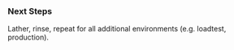 ### Next Steps

Lather, rinse, repeat for all additional environments (e.g. loadtest, production).

[//]: # (Links, please keep in alphabetical order)

[bolo]:              https://github.com/cloudfoundry-community/bolo-boshrelease
[cf-env]:            https://github.com/cloudfoundry-community/cf-env
[cfconsul]:          https://docs.cloudfoundry.org/concepts/architecture/#bbs-consul
[cfetcd]:            https://docs.cloudfoundry.org/concepts/architecture/#etcd
[DebugUnknownError]: http://www.starkandwayne.com/blog/debug-unknown-error-when-you-push-your-app-to-cf/
[DRY]:               https://en.wikipedia.org/wiki/Don%27t_repeat_yourself
[fly]:               https://concourse.ci/fly-cli.html
[genesis]:           https://github.com/starkandwayne/genesis
[infra-ips]:         https://github.com/starkandwayne/codex/blob/master/part3/network.md#global-infrastructure-ip-allocation
[jumpbox]:           https://github.com/starkandwayne/jumpbox
[logemongo]:         https://github.com/starkandwayne/logemongo
[netplan]:           https://github.com/starkandwayne/codex/blob/master/network.md
[ngrok-download]:    https://ngrok.com/download
[infra-ips]:         https://github.com/starkandwayne/codex/blob/master/part3/network.md#global-infrastructure-ip-allocation
[nxlog]:             https://github.com/hybris/nxlog-boshrelease
[orgs and spaces]:   https://docs.cloudfoundry.org/concepts/roles.html
[shield]:            https://github.com/starkandwayne/shield
[slither]:           http://slither.io
[spruce-129]:        https://github.com/geofffranks/spruce/issues/129
[troubleshooting]:   troubleshooting.md
[verify_ssh]:        https://github.com/starkandwayne/codex/blob/master/troubleshooting.md#verify-keypair

[//]: # (Images, put in /images folder)

[levels_of_bosh]:         images/levels_of_bosh.png "Levels of Bosh"
[bastion_host_overview]:  images/bastion_host_overview.png "Bastion Host Overview"
[bastion_1]:              images/bastion_step_1.png "vault-init"
[bastion_2]:              images/bastion_step_2.png "proto-BOSH"
[bastion_3]:              images/bastion_step_3.png "Vault"
[bastion_4]:              images/bastion_step_4.png "Shield"
[bastion_5]:              images/bastion_step_5.png "Bolo"
[bastion_6]:              images/bastion_step_6.png "Concourse"
[global_network_diagram]: images/global_network_diagram.png "Global Network Diagram"
[shield_ui]:              images/shield_ui.png "SHIELD UI"
[pipelines]:              images/pipelines.png "pipelines"
[manual_deploy]:          images/manual-deployment.png "manual-deploy"
[bosh_pipeline]:          images/bosh-pipeline.png "bosh-pipeline"
